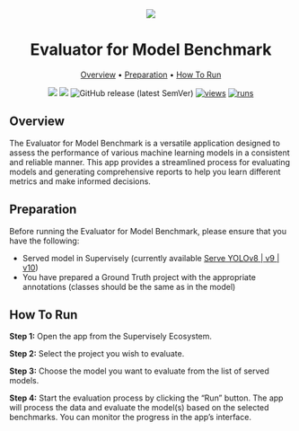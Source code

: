 <div align="center" markdown>

<img src="https://github.com/supervisely-ecosystem/model-benchmark/releases/download/untagged-0db6cd2cfef3aba16774/poster.jpg"/>

# Evaluator for Model Benchmark

<p align="center">
  <a href="#Overview">Overview</a> •
  <a href="#Preparation">Preparation</a> •
  <a href="#How-To-Run">How To Run</a>
</p>

[![](https://img.shields.io/badge/supervisely-ecosystem-brightgreen)](https://ecosystem.supervise.ly/apps/supervisely-ecosystem/model-benchmark)
[![](https://img.shields.io/badge/slack-chat-green.svg?logo=slack)](https://supervise.ly/slack)
![GitHub release (latest SemVer)](https://img.shields.io/github/v/release/supervisely-ecosystem/model-benchmark)
[![views](https://app.supervise.ly/img/badges/views/supervisely-ecosystem/model-benchmark.png)](https://supervise.ly)
[![runs](https://app.supervise.ly/img/badges/runs/supervisely-ecosystem/model-benchmark.png)](https://supervise.ly)

</div>

## Overview

The Evaluator for Model Benchmark is a versatile application designed to assess the performance of various machine learning models in a consistent and reliable manner. This app provides a streamlined process for evaluating models and generating comprehensive reports to help you learn different metrics and make informed decisions.

## Preparation

Before running the Evaluator for Model Benchmark, please ensure that you have the following:

- Served model in Supervisely (currently available [Serve YOLOv8 | v9 | v10](https://ecosystem.supervisely.com/apps/yolov8/serve))
- You have prepared a Ground Truth project with the appropriate annotations (classes should be the same as in the model)

## How To Run

**Step 1:** Open the app from the Supervisely Ecosystem.

**Step 2:** Select the project you wish to evaluate.

**Step 3:** Choose the model you want to evaluate from the list of served models.

**Step 4:** Start the evaluation process by clicking the “Run” button. The app will process the data and evaluate the model(s) based on the selected benchmarks. You can monitor the progress in the app’s interface.
